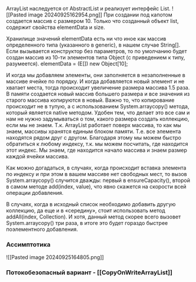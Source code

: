 ArrayList наследуется от AbstractList и реализует интерфейс List.
![[Pasted image 20240925162954.png]]
При создании под капотом создается массив с размером 10. 
Только что созданный объект list, содержит свойства elementData и size.

Хранилище значений elementData есть ни что иное как массив определенного типа (указанного в generic), в нашем случае String[]. Если вызывается конструктор без параметров, то по умолчанию будет создан массив из 10-ти элементов типа Object (с приведением к типу, разумеется).
elementData = (E[]) new Object[10];

И когда мы добавляем элементы, они заполняется в незаполненные в массиве ячейке по порядку. И когда добавляется новый элемент и не хватает места, тогда происходит увеличение размера массива 1.5 раза. В памяти создается новый массив большего размера и все значения из старого массива копируются в новый. Важно то, что копирование происходит не в тупую, а с использованием System.arraycopy() метода, который является native методом. Удобен тем, что делает это все сам и нам не нужно задумываться о том, какого размера создать коллекцию, если мы не знаем.
Т.к. ArrayList работает поверх массива, то как мы знаем, массивы хранятся единым блоком памяти. Т.е. все элемента находятся рядом друг с другом. Благодаря этому мы можем быстро обратиться к любому индексу, т.к. мы можем посчитать, где находится этот индекс. Мы знаем, где находится начало массива и знаем размер каждой ячейки массива. 

Как можно догадаться, в случаях, когда происходит вставка элемента по индексу и при этом в вашем массиве нет свободных мест, то вызов System.arraycopy() случится дважды: первый в ensureCapacity(), второй в самом методе add(index, value), что явно скажется на скорости всей операции добавления.

В случаях, когда в исходный список необходимо добавить другую коллекцию, да еще и в «середину», стоит использовать метод addAll(index, Collection). И хотя, данный метод скорее всего вызовет System.arraycopy() три раза, в итоге это будет гораздо быстрее поэлементного добавления.

### Ассимптотика
![[Pasted image 20240925164805.png]]

### Потокобезопасный вариант - [[CopyOnWriteArrayList]]